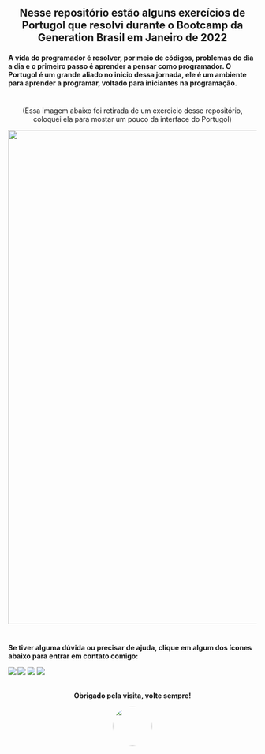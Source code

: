 <div align="center">
   <h2>Nesse repositório estão alguns exercícios de Portugol que resolvi durante o Bootcamp da Generation Brasil em Janeiro de 2022 </2>
</div>
 
<p><h4>A vida do programador é resolver, por meio de códigos, problemas do dia a dia e o primeiro passo é aprender a pensar como programador. O Portugol é um grande aliado no inicio dessa jornada,
ele é um ambiente para aprender a programar, voltado para iniciantes na programação. 

#

 <div align="center">
   (Essa imagem abaixo foi retirada de um exercicio desse repositório, coloquei ela para mostar um pouco da interface do Portugol)<p>
</div></h4>
<img src= "https://user-images.githubusercontent.com/92352134/156433545-bf304a4e-69a4-4fdb-a7c7-5ae3ce3daa4d.png" width="1000px">

  #
  
  <h4> Se tiver alguma dúvida ou precisar de ajuda, clique em algum dos ícones abaixo para entrar em contato comigo:</p> </4>
      <a href = "https://www.instagram.com/igorluan95"><img src="https://img.shields.io/badge/-Instagram-%23E4405F?style=for-the-badge&logo=instagram&logoColor=white" target="_blank"></a>
      <a href = "mailto:igorluansouzasilva@gmail.com"><img src="https://img.shields.io/badge/Gmail-D14836?style=for-the-badge&logo=gmail&logoColor=white" target="_blank"></a>
      <a href="https://www.linkedin.com/in/igorluan95" target="_blank"><img src="https://img.shields.io/badge/-LinkedIn-%230077B5?style=for-the-badge&logo=linkedin&logoColor=white" target="_blank"></a>
     <a href="https://api.whatsapp.com/send?phone=5511957110269" target="_blank"><img src="https://img.shields.io/badge/WhatsApp-25D366?style=for-the-badge&logo=whatsapp&logoColor=white" target="_blank"></a> 
   
##
  

<div align="center">
    <h4> Obrigado pela visita, volte sempre!</4> </p>
    <img align="center" style="border-radius:50px;" src="https://user-images.githubusercontent.com/92352134/156424659-71c75105-930f-412a-a288-b6fcd78b8cda.gif" width="80px"/>
</div>
